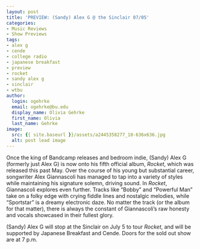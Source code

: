 ```yaml
---
layout: post
title: 'PREVIEW: (Sandy) Alex G @ the Sinclair 07/05'
categories:
- Music Reviews
- Show Previews
tags:
- alex g
- cende
- college radio
- japanese breakfast
- preview
- rocket
- sandy alex g
- sinclair
- wtbu
author:
  login: ogehrke
  email: ogehrke@bu.edu
  display_name: Olivia Gehrke
  first_name: Olivia
  last_name: Gehrke
image:
  src: {{ site.baseurl }}/assets/a2445358277_10-636x636.jpg
  alt: post lead image
---
```


Once the king of Bandcamp releases and bedroom indie, (Sandy) Alex G (formerly just Alex G) is now onto his fifth official album, _Rocket_, which was released this past May. Over the course of his young but substantial career, songwriter Alex Giannascoli has managed to tap into a variety of styles while maintaining his signature solemn, driving sound. In _Rocket_, Giannascoli explores even further. Tracks like “Bobby” and “Powerful Man” take on a folky edge with crying fiddle lines and nostalgic melodies, while “Sportstar” is a dreamy electronic daze. No matter the track (or the album for that matter), there is always the constant of Giannascoli’s raw honesty and vocals showcased in their fullest glory.

(Sandy) Alex G will stop at the Sinclair on July 5 to tour _Rocket_, and will be supported by Japanese Breakfast and Cende. Doors for the sold out show are at 7 p.m.